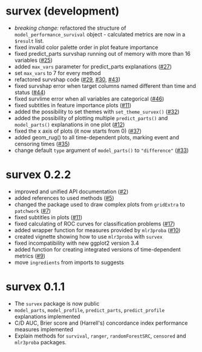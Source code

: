 # survex (development)

* *breaking change:* refactored the structure of `model_performance_survival` object - calculated metrics are now in a `$result` list.
* fixed invalid color palette order in plot feature importance
* fixed predict_parts survshap running out of memory with more than 16 variables ([#25](https://github.com/ModelOriented/survex/issues/25))
* added `max_vars` parameter for predict_parts explanations ([#27](https://github.com/ModelOriented/survex/issues/27))
* set `max_vars` to 7 for every method  
* refactored survshap code ([#29](https://github.com/ModelOriented/survex/issues/29), [#30](https://github.com/ModelOriented/survex/issues/30), [#43](https://github.com/ModelOriented/survex/issues/43))
* fixed survshap error when target columns named different than time and status ([#44](https://github.com/ModelOriented/survex/issues/44))
* fixed survlime error when all variables are categorical ([#46](https://github.com/ModelOriented/survex/issues/46))
* fixed subtitles in feature importance plots ([#11](https://github.com/ModelOriented/survex/issues/11))
* added the possibility to set themes with `set_theme_survex()` ([#32](https://github.com/ModelOriented/survex/issues/32))
* added the possibility of plotting multiple `predict_parts()` and `model_parts()` explanations in one plot ([#12](https://github.com/ModelOriented/survex/issues/12))
* fixed the x axis of plots (it now starts from 0) ([#37](https://github.com/ModelOriented/survex/issues/37))
* added geom_rug() to all time-dependent plots, marking event and censoring times ([#35](https://github.com/ModelOriented/survex/issues/35))
* change default `type` argument of `model_parts()` to `"difference"` ([#33](https://github.com/ModelOriented/survex/issues/33))


# survex 0.2.2

* improved and unified API documentation ([#2](https://github.com/ModelOriented/survex/issues/2))
* added references to used methods ([#5](https://github.com/ModelOriented/survex/issues/5))
* changed the package used to draw complex plots from `gridExtra` to `patchwork` ([#7](https://github.com/ModelOriented/survex/pull/7))
* fixed subtitles in plots ([#11](https://github.com/ModelOriented/survex/issues/11))
* fixed calculating of ROC curves for classification problems
([#17](https://github.com/ModelOriented/survex/issues/17))
* added wrapper function for measures provided by `mlr3proba` ([#10](https://github.com/ModelOriented/survex/issues/10))
* created vignette showing how to use `mlr3proba` with `survex`
* fixed incompatibility with new ggplot2 version 3.4 
* added function for creating integrated versions of time-dependent metrics ([#9](https://github.com/ModelOriented/survex/issues/9))
* move `ingredients` from imports to suggests


# survex 0.1.1
* The `survex` package is now public
* `model_parts`, `model_profile`, `predict_parts`, `predict_profile` explanations implemented
* C/D AUC, Brier score and (Harrell's) concordance index performance measures implemented
* Explain methods for `survival`, `ranger`, `randomForestSRC`, `censored` and `mlr3proba` packages.

